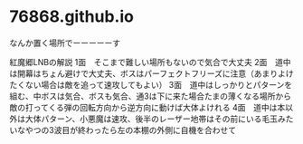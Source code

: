 # 76868.github.io
なんか置く場所でーーーーーす






























紅魔郷LNBの解説
1面　そこまで難しい場所もないので気合で大丈夫
2面　道中は開幕はちょん避けで大丈夫、ボスはパーフェクトフリーズに注意（あまりよけたくない場合は敵を追って速攻してもよい）
3面　道中はしっかりとパターンを組む、中ボスは気合、ボスも気合、通3は下に来た場合たまの薄くなる場所から敵の打ってくる弾の回転方向から逆方向に動けば大体よけれる
4面　道中は本以外は大体パターン、小悪魔は速攻、後半のレーザー地帯はその前にいる毛玉みたいなやつの3波目が終わったら左の本棚の外側に自機を合わせて
　
